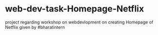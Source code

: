 # web-dev-task-Homepage-Netflix
project regarding workshop on webdevlopment on creating Homepage of Netflix given by #bharatintern
